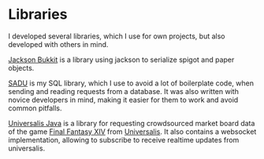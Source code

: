 # Libraries

I developed several libraries, which I use for own projects, but also developed with others in mind.

[Jackson Bukkit](jackson_bukkit.md) is a library using jackson to serialize spigot and paper objects.

[SADU](sadu.md) is my SQL library, which I use to avoid a lot of boilerplate code, when sending and reading requests from a database. 
It was also written with novice developers in mind, making it easier for them to work and avoid common pitfalls.

[Universalis Java](universalis_java.md) is a library for requesting crowdsourced market board data of the game [Final Fantasy XIV](https://eu.finalfantasyxiv.com/) from [Universalis](https://universalis.app/).
It also contains a websocket implementation, allowing to subscribe to receive realtime updates from universalis.